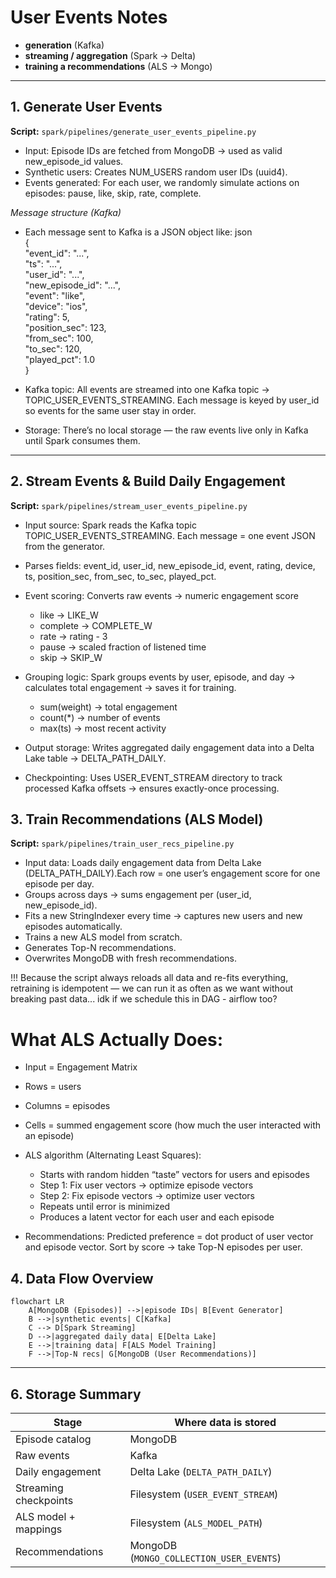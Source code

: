 # User Events Notes

- **generation** (Kafka)
- **streaming / aggregation** (Spark → Delta)
- **training a recommendations** (ALS → Mongo)

----------------------
## **1. Generate User Events**

**Script:** `spark/pipelines/generate_user_events_pipeline.py`

- Input: Episode IDs are fetched from MongoDB → used as valid new_episode_id values.
- Synthetic users: Creates NUM_USERS random user IDs (uuid4).
- Events generated: For each user, we randomly simulate actions on episodes: pause, like, skip, rate, complete.

*Message structure (Kafka)*	
- Each message sent to Kafka is a JSON object like: 
json<br>{<br> "event_id": "...",<br> "ts": "...",<br> "user_id": "...",<br> "new_episode_id": "...",<br> "event": "like",<br> "device": "ios",<br> "rating": 5,<br> "position_sec": 123,<br> "from_sec": 100,<br> "to_sec": 120,<br> "played_pct": 1.0<br>}

- Kafka topic: All events are streamed into one Kafka topic → TOPIC_USER_EVENTS_STREAMING. 
Each message is keyed by user_id so events for the same user stay in order.
- Storage: There’s no local storage — the raw events live only in Kafka until Spark consumes them.
---

## **2. Stream Events & Build Daily Engagement**

**Script:** `spark/pipelines/stream_user_events_pipeline.py`

- Input source:	Spark reads the Kafka topic TOPIC_USER_EVENTS_STREAMING. Each message = one event JSON from the generator.
- Parses fields: event_id, user_id, new_episode_id, event, rating, device, ts, position_sec, from_sec, to_sec, played_pct.

- Event scoring: Converts raw events → numeric engagement score
    - like → LIKE_W 
    - complete → COMPLETE_W 
    - rate → rating - 3 
    - pause → scaled fraction of listened time 
    - skip → SKIP_W

- Grouping logic: Spark groups events by user, episode, and day → calculates total engagement → saves it for training. 
    - sum(weight) → total engagement 
    - count(*) → number of events 
    - max(ts) → most recent activity

- Output storage: Writes aggregated daily engagement data into a Delta Lake table → DELTA_PATH_DAILY.

- Checkpointing: Uses USER_EVENT_STREAM directory to track processed Kafka offsets → ensures exactly-once processing.

## **3. Train Recommendations (ALS Model)**

**Script:** `spark/pipelines/train_user_recs_pipeline.py`

- Input data: Loads daily engagement data from Delta Lake (DELTA_PATH_DAILY).Each row = one user’s engagement score for one episode per day.
- Groups across days → sums engagement per (user_id, new_episode_id).
- Fits a new StringIndexer every time → captures new users and new episodes automatically.
- Trains a new ALS model from scratch.
- Generates Top-N recommendations.
- Overwrites MongoDB with fresh recommendations.

!!! Because the script always reloads all data and re-fits everything, retraining is idempotent — we can run it as often as we want without breaking past data... idk if we schedule this in DAG - airflow too? 

# **What ALS Actually Does:**

- Input = Engagement Matrix
- Rows = users
- Columns = episodes
- Cells = summed engagement score (how much the user interacted with an episode)
- ALS algorithm (Alternating Least Squares):
    - Starts with random hidden “taste” vectors for users and episodes
    - Step 1: Fix user vectors → optimize episode vectors
    - Step 2: Fix episode vectors → optimize user vectors
    - Repeats until error is minimized
    - Produces a latent vector for each user and each episode

- Recommendations:
Predicted preference = dot product of user vector and episode vector.
Sort by score → take Top-N episodes per user.

## **4. Data Flow Overview**

```mermaid
flowchart LR
    A[MongoDB (Episodes)] -->|episode IDs| B[Event Generator]
    B -->|synthetic events| C[Kafka]
    C --> D[Spark Streaming]
    D -->|aggregated daily data| E[Delta Lake]
    E -->|training data| F[ALS Model Training]
    F -->|Top-N recs| G[MongoDB (User Recommendations)]
```

---

## **6. Storage Summary**

| **Stage**             | **Where data is stored**                 |
| --------------------- | ---------------------------------------- |
| Episode catalog       | MongoDB                                  |
| Raw events            | Kafka                                    |
| Daily engagement      | Delta Lake (`DELTA_PATH_DAILY`)          |
| Streaming checkpoints | Filesystem (`USER_EVENT_STREAM`)         |
| ALS model + mappings  | Filesystem (`ALS_MODEL_PATH`)            |
| Recommendations       | MongoDB (`MONGO_COLLECTION_USER_EVENTS`) |

